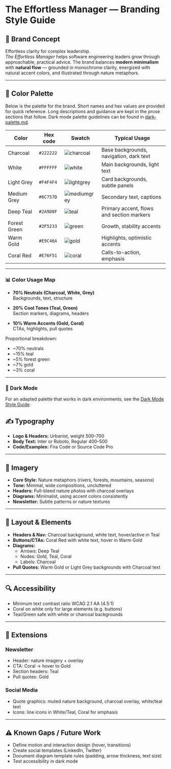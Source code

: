 # The Effortless Manager — Branding Style Guide

## 🎯 Brand Concept

Effortless clarity for complex leadership.  
*The Effortless Manager* helps software engineering leaders grow through approachable, practical advice. The brand balances **modern minimalism** with **natural flow** — grounded in monochrome clarity, energized with natural accent colors, and illustrated through nature metaphors.

---

## 🎨 Color Palette

Below is the palette for the brand. Short names and hex values are provided for quick reference. Long descriptions and guidance are kept in the prose sections that follow. Dark mode palette guidelines can be found in [dark-palette.md](./dark-palette.md).

| Color        | Hex code  | Swatch                                                                                         | Typical Usage                             |
|--------------|-----------|------------------------------------------------------------------------------------------------|-------------------------------------------|
| Charcoal     | `#222222` | ![charcoal](https://img.shields.io/badge/%23222222-%23222222-222222?style=flat&label=)          | Base backgrounds, navigation, dark text   |
| White        | `#FFFFFF` | ![white](https://img.shields.io/badge/%23FFFFFF-%23FFFFFF-FFFFFF?style=flat&label=)             | Main backgrounds, light text              |
| Light Grey   | `#F4F4F4` | ![lightgrey](https://img.shields.io/badge/%23F4F4F4-%23F4F4F4-F4F4F4?style=flat&label=)         | Card backgrounds, subtle panels           |
| Medium Grey  | `#6C757D` | ![mediumgrey](https://img.shields.io/badge/%236C757D-%236C757D-6C757D?style=flat&label=)        | Secondary text, captions                  |
| Deep Teal    | `#2A9D8F` | ![teal](https://img.shields.io/badge/%232A9D8F-%232A9D8F-2A9D8F?style=flat&label=)               | Primary accent, flows and section markers |
| Forest Green | `#2F5233` | ![green](https://img.shields.io/badge/%232F5233-%232F5233-2F5233?style=flat&label=)             | Growth, stability accents                 |
| Warm Gold    | `#E9C46A` | ![gold](https://img.shields.io/badge/%23E9C46A-%23E9C46A-E9C46A?style=flat&label=)               | Highlights, optimistic accents            |
| Coral Red    | `#E76F51` | ![coral](https://img.shields.io/badge/%23E76F51-%23E76F51-E76F51?style=flat&label=)             | Calls-to-action, emphasis                 |


---

### 📊 Color Usage Map

- **70% Neutrals (Charcoal, White, Grey)**  
  Backgrounds, text, structure

- **20% Cool Tones (Teal, Green)**  
  Section markers, diagrams, headers

- **10% Warm Accents (Gold, Coral)**  
  CTAs, highlights, pull quotes

Proportional breakdown:  
- ~70% neutrals  
- ~15% teal  
- ~5% forest green  
- ~7% gold  
- ~3% coral  

---

### 🌙 Dark Mode

For an adapted palette that works in dark environments, see the [Dark Mode Style Guide](./dark-palette.md).

## ✍️ Typography

- **Logo & Headers:** Urbanist, weight 500–700  
- **Body Text:** Inter or Roboto, Regular 400–500  
- **Code/Examples:** Fira Code or Source Code Pro  

---

## 🌿 Imagery

- **Core Style:** Nature metaphors (rivers, forests, mountains, seasons)  
- **Tone:** Minimal, wide compositions, uncluttered  
- **Headers:** Full-bleed nature photos with charcoal overlays  
- **Diagrams:** Minimalist, using accent colors consistently  
- **Newsletter:** Subtle patterns or nature textures  

---

## 📐 Layout & Elements

- **Headers & Nav:** Charcoal background, white text, hover/active in Teal  
- **Buttons/CTAs:** Coral Red with white text, hover in Warm Gold  
- **Diagrams:**  
  - Arrows: Deep Teal  
  - Nodes: Gold, Teal, Coral
  - Labels: Charcoal  
- **Pull Quotes:** Warm Gold or Light Grey backgrounds with Charcoal text  

---

## 🔍 Accessibility

- Minimum text contrast ratio WCAG 2.1 AA (4.5:1)  
- Coral on white only for large elements (e.g. buttons)  
- Teal/Green safe with white or charcoal backgrounds  

---

## 📣 Extensions

### Newsletter
- Header: nature imagery + overlay  
- CTA: Coral → hover to Gold  
- Section headers: Teal  
- Pull quotes: Gold  

### Social Media
- Quote graphics: muted nature background, charcoal overlay, white/teal text  
- Icons: line icons in White/Teal, Coral for emphasis  

---

## ⚠️ Known Gaps / Future Work

- Define motion and interaction design (hover, transitions)  
- Create social templates (LinkedIn, Twitter)  
- Document diagram template rules (padding, arrow thickness, text size)  
- Test accessibility in dark mode  
